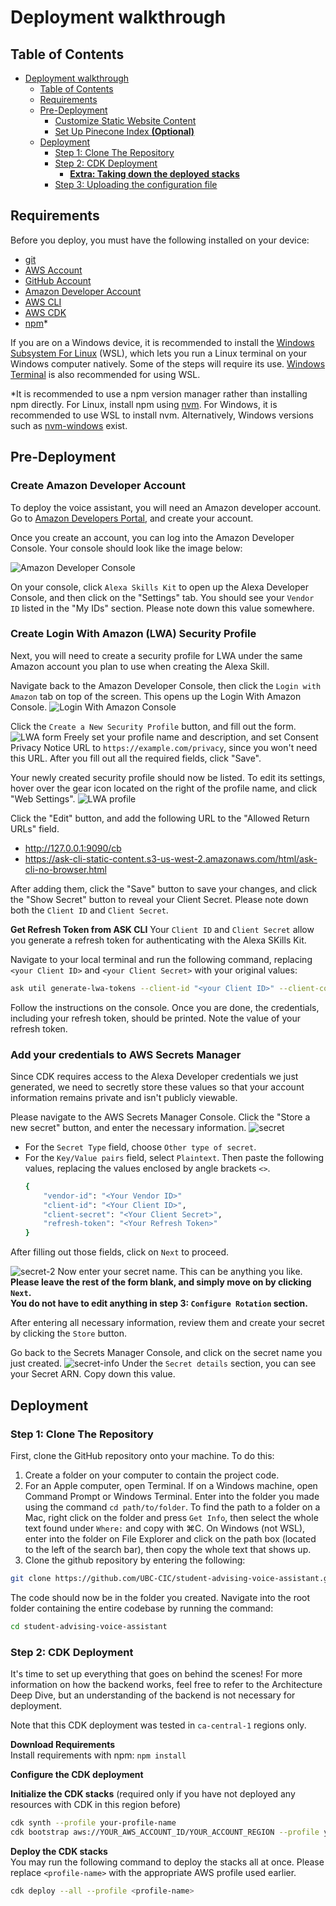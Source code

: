 
# Deployment walkthrough

## Table of Contents
- [Deployment walkthrough](#deployment-walkthrough)
  - [Table of Contents](#table-of-contents)
  - [Requirements](#requirements)
  - [Pre-Deployment](#pre-deployment)
    - [Customize Static Website Content](#customize-static-website-content)
    - [Set Up Pinecone Index **(Optional)**](#set-up-pinecone-index-optional)
  - [Deployment](#deployment)
    - [Step 1: Clone The Repository](#step-1-clone-the-repository)
    - [Step 2: CDK Deployment](#step-2-cdk-deployment)
      - [**Extra: Taking down the deployed stacks**](#extra-taking-down-the-deployed-stacks)
    - [Step 3: Uploading the configuration file](#step-3-uploading-the-configuration-file)

## Requirements

Before you deploy, you must have the following installed on your device:

- [git](https://git-scm.com/downloads)
- [AWS Account](https://aws.amazon.com/account/)
- [GitHub Account](https://github.com/)
- [Amazon Developer Account](https://developer.amazon.com/)
- [AWS CLI](https://aws.amazon.com/cli/)
- [AWS CDK](https://docs.aws.amazon.com/cdk/latest/guide/cli.html)
- [npm](https://docs.npmjs.com/downloading-and-installing-node-js-and-npm)*

If you are on a Windows device, it is recommended to install the [Windows Subsystem For Linux](https://docs.microsoft.com/en-us/windows/wsl/install) (WSL), which lets you run a Linux terminal on your Windows computer natively. Some of the steps will require its use. [Windows Terminal](https://apps.microsoft.com/store/detail/windows-terminal/9N0DX20HK701) is also recommended for using WSL.

*It is recommended to use a npm version manager rather than installing npm directly. For Linux, install npm using [nvm](https://github.com/nvm-sh/nvm). For Windows, it is recommended to use WSL to install nvm. Alternatively, Windows versions such as [nvm-windows](https://github.com/coreybutler/nvm-windows) exist.

## Pre-Deployment

### Create Amazon Developer Account ###
To deploy the voice assistant, you will need an Amazon developer account. Go to [Amazon Developers Portal](https://developer.amazon.com/), and create your account.

Once you create an account, you can log into the Amazon Developer Console. Your console should look like the image below:

![Amazon Developer Console](./images/developer_console.png)

On your console, click `Alexa Skills Kit` to open up the Alexa Developer Console, and then click on the "Settings" tab. You should see your `Vendor ID` listed in the "My IDs" section. Please note down this value somewhere.

### Create Login With Amazon (LWA) Security Profile ###
Next, you will need to create a security profile for LWA under the same Amazon account you plan to use when creating the Alexa Skill.

Navigate back to the Amazon Developer Console, then click the `Login with Amazon` tab on top of the screen. This opens up the Login With Amazon Console. 
![Login With Amazon Console](./images/lwa_console.png)

Click the `Create a New Security Profile` button, and fill out the form.
![LWA form](./images/lwa_form.png)
Freely set your profile name and description, and set Consent Privacy Notice URL to `https://example.com/privacy`, since you won't need this URL. 
After you fill out all the required fields, click "Save".

Your newly created security profile should now be listed. To edit its settings, hover over the gear icon located on the right of the profile name, and click "Web Settings".
![LWA profile](./images/lwa_profile.png)

Click the "Edit" button, and add the following URL to the "Allowed Return URLs" field.
- http://127.0.0.1:9090/cb
- https://ask-cli-static-content.s3-us-west-2.amazonaws.com/html/ask-cli-no-browser.html

After adding them, click the "Save" button to save your changes, and click the "Show Secret" button to reveal your Client Secret. Please note down both the `Client ID` and `Client Secret`.

**Get Refresh Token from ASK CLI**
Your `Client ID` and `Client Secret` allow you generate a refresh token for authenticating with the Alexa SKills Kit.

Navigate to your local terminal and run the following command, replacing `<your Client ID>` and `<your Client Secret>` with your original values:
```bash
ask util generate-lwa-tokens --client-id "<your Client ID>" --client-confirmation "<your Client Secret>" --scopes "alexa::ask:skills:readwrite alexa::ask:models:readwrite" --no-browser
```
Follow the instructions on the console. Once you are done, the credentials, including your refresh token, should be printed. Note the value of your refresh token.

### Add your credentials to AWS Secrets Manager ###
Since CDK requires access to the Alexa Developer credentials we just generated, we need to secretly store these values so that your account information remains private and isn't publicly viewable. 

Please navigate to the AWS Secrets Manager Console. Click the "Store a new secret" button, and enter the necessary information.
![secret](./images/store_secret.png)
- For the `Secret Type` field, choose `Other type of secret`.
- For the `Key/Value pairs` field, select `Plaintext`. Then paste the following values, replacing the values enclosed by angle brackets `<>`.
    ```bash
    {
        "vendor-id": "<Your Vendor ID>"
        "client-id": "<Your Client ID>",
        "client-secret": "<Your Client Secret>",
        "refresh-token": "<Your Refresh Token>"
    }
    ```
After filling out those fields, click on `Next` to proceed.

![secret-2](./images/store_secret_2.png)
Now enter your secret name. This can be anything you like.  
**Please leave the rest of the form blank, and simply move on by clicking `Next`.**  
**You do not have to edit anything in step 3: `Configure Rotation` section.**

After entering all necessary information, review them and create your secret by clicking the `Store` button.

Go back to the Secrets Manager Console, and click on the secret name you just created. 
![secret-info](./images/secret_info.png)
Under the `Secret details` section, you can see your Secret ARN. Copy down this value.


## Deployment 

### Step 1: Clone The Repository

First, clone the GitHub repository onto your machine. To do this:

1. Create a folder on your computer to contain the project code.
2. For an Apple computer, open Terminal. If on a Windows machine, open Command Prompt or Windows Terminal. Enter into the folder you made using the command `cd path/to/folder`. To find the path to a folder on a Mac, right click on the folder and press `Get Info`, then select the whole text found under `Where:` and copy with ⌘C. On Windows (not WSL), enter into the folder on File Explorer and click on the path box (located to the left of the search bar), then copy the whole text that shows up.
3. Clone the github repository by entering the following:

```bash
git clone https://github.com/UBC-CIC/student-advising-voice-assistant.git
```

The code should now be in the folder you created. Navigate into the root folder containing the entire codebase by running the command:

```bash
cd student-advising-voice-assistant
``` 

### Step 2: CDK Deployment

It's time to set up everything that goes on behind the scenes! For more information on how the backend works, feel free to refer to the Architecture Deep Dive, but an understanding of the backend is not necessary for deployment.

Note that this CDK deployment was tested in `ca-central-1` regions only.

**Download Requirements**  
Install requirements with npm:
```npm install```

**Configure the CDK deployment**  

**Initialize the CDK stacks**
(required only if you have not deployed any resources with CDK in this region before)

```bash
cdk synth --profile your-profile-name
cdk bootstrap aws://YOUR_AWS_ACCOUNT_ID/YOUR_ACCOUNT_REGION --profile your-profile-name
```

**Deploy the CDK stacks**  
You may run the following command to deploy the stacks all at once. Please replace `<profile-name>` with the appropriate AWS profile used earlier. 

```bash
cdk deploy --all --profile <profile-name>
```
